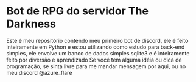 # Bot de RPG do servidor The Darkness

Este é meu repositório contendo meu primeiro bot de discord, ele é feito inteiramente em Python e estou utilizando como estudo para back-end simples, ele envolve um banco de dados simples sqlite3 e é inteiramente feito por diversão e aprendizado
Se você tem alguma idéia ou dica de programação, se sinta livre para me mandar mensagem por aqui, ou no meu discord @azure_flare
